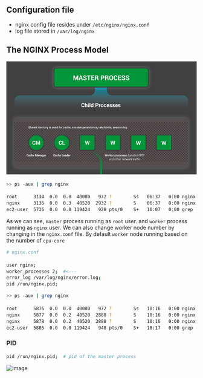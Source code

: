 ## Configuration file
- nginx config file resides under `/etc/nginx/nginx.conf`
- log file stored in `/var/log/nginx`

## The NGINX Process Model
![Alt text](image.png)

```bash
>> ps -aux | grep nginx

root      3134  0.0  0.0  40080   972 ?        Ss   06:37   0:00 nginx: master process /usr/sbin/nginx  #<----
nginx     3135  0.0  0.3  40520  2932 ?        S    06:37   0:00 nginx: worker process  #<----
ec2-user  5736  0.0  0.0 119424   928 pts/0    S+   10:07   0:00 grep --color=auto nginx
```

As we can see, `master` process running as `root` user. and `worker` process running as `nginx` user.
We can also change worker node number by changing in the `nginx.conf` file. By default `worker` node running based on the number of `cpu-core`

```bash
# nginx.conf

user nginx;
worker_processes 2;  #<---
error_log /var/log/nginx/error.log;
pid /run/nginx.pid;
```

```bash
>> ps -aux | grep nginx

root      5876  0.0  0.0  40080   972 ?        Ss   10:16   0:00 nginx: master process /usr/sbin/nginx
nginx     5877  0.0  0.2  40520  2888 ?        S    10:16   0:00 nginx: worker process #<---1
nginx     5878  0.0  0.2  40520  2888 ?        S    10:16   0:00 nginx: worker process #<---2
ec2-user  5885  0.0  0.0 119424   948 pts/0    S+   10:17   0:00 grep --color=auto nginx
```
### PID
```bash
pid /run/nginx.pid;  # pid of the master process
```

![image](https://github.com/shamimice03/nginx-workshop/assets/19708705/179485c4-a581-4bd2-be27-d429e66a6e1e)
